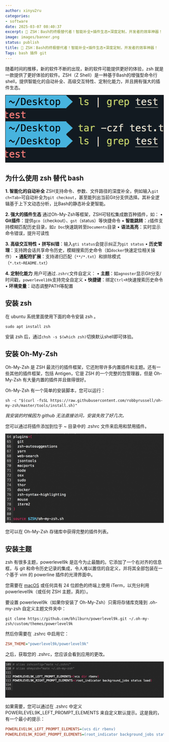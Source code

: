 ```yaml
---
author: xinyu2ru
categories:
- software
date: 2025-03-07 08:40:37
excerpt: 🚀 ZSH：Bash的终极替代者！智能补全+插件生态+深度定制，开发者的效率神器！
image: images/banner.png
status: publish
title: 🚀 ZSH：Bash的终极替代者！智能补全+插件生态+深度定制，开发者的效率神器！
Tags: bash 插件 git
---
```


随着时间的推移，新的软件不断的出现，新的软件可能提供更好的体验，zsh 就是一款提供了更好体验的软件。ZSH（Z Shell）是一种基于Bash的增强型命令行shell，提供智能化的自动补全、高级交互特性、定制化能力，并且拥有强大的插件生态。

![zsh](images/1741308037-2650f0342441494ee161c99bd6cea67b.png)

## 为什么使用 zsh 替代 bash

**1. 智能化的自动补全**
ZSH支持命令、参数、文件路径的深度补全，例如输入`git ch<Tab>`可自动补全为`git checkout`，甚至能列出当前Git分支供选择。其补全逻辑基于上下文动态分析，比Bash的静态补全更智能。

**2. 强大的插件生态**
通过Oh-My-Zsh等框架，ZSH可轻松集成数百种插件，如：
• **Git插件**：提供`gco`（checkout）、`gst`（status）等快捷命令
• **智能跳转**：`z`插件支持模糊匹配历史目录，如`z Doc`快速跳转至`Documents`目录
• **语法高亮**：实时显示命令错误，提升可读性

**3. 高级交互特性**
• **拼写纠错**：输入`gti status`会提示纠正为`git status`
• **历史管理**：支持跨会话共享命令历史，模糊搜索历史命令（如`docker`快速定位相关操作）
• **通配符扩展**：支持递归匹配（`**/*.txt`）和排除模式（`*.txt~README.txt`）

**4. 定制化能力**
用户可通过`.zshrc`文件自定义：
• **主题**：如`agnoster`显示Git分支/时间戳，`powerlevel10k`支持完全自定义
• **快捷键**：绑定`Ctrl+R`快速搜索历史命令
• **环境变量**：动态调整PATH等配置

## 安装 zsh

在 ubuntu 系统里面使用下面的命令安装 zsh 。

```ubuntu
sudo apt install zsh
```

安装 zsh 后，通过`chsh -s $(which zsh)`切换默认shell即可体验。

## 安装 Oh-My-Zsh

Oh-My-Zsh 是 ZSH 最流行的插件框架，它还附带许多内置插件和主题。还有一些其他的插件框架，包括 Antigen，它是 ZSH 的一个完整的包管理器，但是 Oh-My-Zsh 有大量内置的插件并且做得很好。

Oh-My-Zsh 有一个简单的安装脚本，您可以运行：

```ubuntu
sh -c "$(curl -fsSL https://raw.githubusercontent.com/robbyrussell/oh-my-zsh/master/tools/install.sh)"
```

_我安装的时候因为 github 无法直接访问，安装失败了好几次。_

您可以通过将插件添加到位于 ~ 目录中的 .zshrc 文件来启用和禁用插件。

![Oh-My-Zsh插件](images/1741308037-6a3dbf6f4ee73f2c50ea3c2eb05cfb04.png)

您可以在 Oh-My-Zsh 存储库中获得完整的插件列表。

## 安装主题

zsh 有很多主题，powerlevel9k 是迄今为止最酷的。它添加了一个右对齐的信息框，与 git 和命令历史记录的集成，令人难以置信的自定义，并将其全部包装在一个基于 vim 的 powerline 插件的光滑界面中。

您需要在 [macOS](https://cn.mac-os.org/?cat=macos) 或任何具有 24 位颜色的终端上使用 iTerm，以充分利用 powerlevel9k（或任何 ZSH 主题，真的）。

要设置 powerlevel9k（如果你安装了 Oh-My-Zsh）只需将存储库克隆到 .oh-my-zsh 自定义主题文件夹中：

```git
git clone https://github.com/bhilburn/powerlevel9k.git ~/.oh-my-zsh/custom/themes/powerlevel9k
```

然后你需要在 .zshrc 中启用它：

```ini
ZSH_THEME="powerlevel9k/powerlevel9k"
```

之后，获取您的 .zshrc，您应该会看到应用的更改。

![POWERLEVEL9K_LEFT_PROMPT_ELEMENTS ](images/1741308037-42698ea7494f53d17f6a29f3b0d1e79e.png)

如果需要，您可以通过在 .zshrc 中定义 POWERLEVEL9K\_LEFT\_PROMPT\_ELEMENTS 来自定义默认提示。这是我的，有一个最小的提示：

```ini
POWERLEVEL9K_LEFT_PROMPT_ELEMENTS=(vcs dir rbenv)
POWERLEVEL9K_RIGHT_PROMPT_ELEMENTS=(root_indicator background_jobs status load)
```
